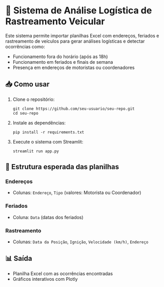 # 🚛 Sistema de Análise Logística de Rastreamento Veicular

Este sistema permite importar planilhas Excel com endereços, feriados e rastreamento de veículos para gerar análises logísticas e detectar ocorrências como:

- Funcionamento fora do horário (após as 18h)
- Funcionamento em feriados e finais de semana
- Presença em endereços de motoristas ou coordenadores

## 📥 Como usar

1. Clone o repositório:
   ```
   git clone https://github.com/seu-usuario/seu-repo.git
   cd seu-repo
   ```

2. Instale as dependências:
   ```
   pip install -r requirements.txt
   ```

3. Execute o sistema com Streamlit:
   ```
   streamlit run app.py
   ```

## 📂 Estrutura esperada das planilhas

### Endereços
- Colunas: `Endereço`, `Tipo` (valores: Motorista ou Coordenador)

### Feriados
- Coluna: `Data` (datas dos feriados)

### Rastreamento
- Colunas: `Data da Posição`, `Ignição`, `Velocidade (km/h)`, `Endereço`

## 📊 Saída
- Planilha Excel com as ocorrências encontradas
- Gráficos interativos com Plotly
